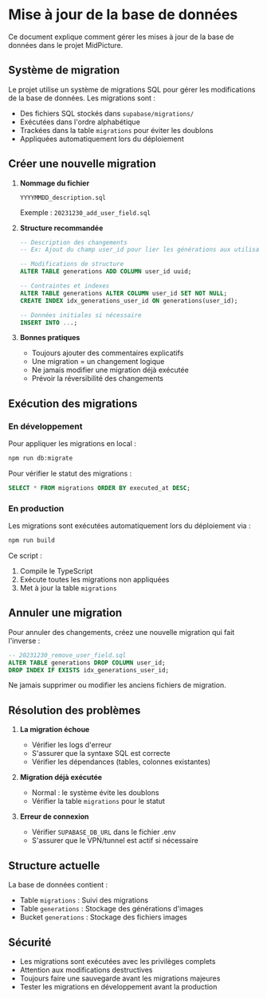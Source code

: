 # Mise à jour de la base de données

Ce document explique comment gérer les mises à jour de la base de données dans le projet MidPicture.

## Système de migration

Le projet utilise un système de migrations SQL pour gérer les modifications de la base de données. Les migrations sont :
- Des fichiers SQL stockés dans `supabase/migrations/`
- Exécutées dans l'ordre alphabétique
- Trackées dans la table `migrations` pour éviter les doublons
- Appliquées automatiquement lors du déploiement

## Créer une nouvelle migration

1. **Nommage du fichier**
   ```
   YYYYMMDD_description.sql
   ```
   Exemple : `20231230_add_user_field.sql`

2. **Structure recommandée**
   ```sql
   -- Description des changements
   -- Ex: Ajout du champ user_id pour lier les générations aux utilisateurs
   
   -- Modifications de structure
   ALTER TABLE generations ADD COLUMN user_id uuid;
   
   -- Contraintes et indexes
   ALTER TABLE generations ALTER COLUMN user_id SET NOT NULL;
   CREATE INDEX idx_generations_user_id ON generations(user_id);
   
   -- Données initiales si nécessaire
   INSERT INTO ...;
   ```

3. **Bonnes pratiques**
   - Toujours ajouter des commentaires explicatifs
   - Une migration = un changement logique
   - Ne jamais modifier une migration déjà exécutée
   - Prévoir la réversibilité des changements

## Exécution des migrations

### En développement

Pour appliquer les migrations en local :
```bash
npm run db:migrate
```

Pour vérifier le statut des migrations :
```sql
SELECT * FROM migrations ORDER BY executed_at DESC;
```

### En production

Les migrations sont exécutées automatiquement lors du déploiement via :
```bash
npm run build
```

Ce script :
1. Compile le TypeScript
2. Exécute toutes les migrations non appliquées
3. Met à jour la table `migrations`

## Annuler une migration

Pour annuler des changements, créez une nouvelle migration qui fait l'inverse :

```sql
-- 20231230_remove_user_field.sql
ALTER TABLE generations DROP COLUMN user_id;
DROP INDEX IF EXISTS idx_generations_user_id;
```

Ne jamais supprimer ou modifier les anciens fichiers de migration.

## Résolution des problèmes

1. **La migration échoue**
   - Vérifier les logs d'erreur
   - S'assurer que la syntaxe SQL est correcte
   - Vérifier les dépendances (tables, colonnes existantes)

2. **Migration déjà exécutée**
   - Normal : le système évite les doublons
   - Vérifier la table `migrations` pour le statut

3. **Erreur de connexion**
   - Vérifier `SUPABASE_DB_URL` dans le fichier .env
   - S'assurer que le VPN/tunnel est actif si nécessaire

## Structure actuelle

La base de données contient :
- Table `migrations` : Suivi des migrations
- Table `generations` : Stockage des générations d'images
- Bucket `generations` : Stockage des fichiers images

## Sécurité

- Les migrations sont exécutées avec les privilèges complets
- Attention aux modifications destructives
- Toujours faire une sauvegarde avant les migrations majeures
- Tester les migrations en développement avant la production
